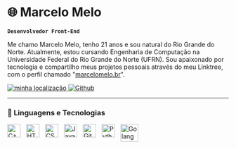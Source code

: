 # 🌐 Marcelo Melo

**`Desenvolvedor Front-End`**

Me chamo Marcelo Melo, tenho 21 anos e sou natural do Rio Grande do Norte. Atualmente, estou cursando Engenharia de Computação na Universidade Federal do Rio Grande do Norte (UFRN). Sou apaixonado por tecnologia e compartilho meus projetos pessoais através do meu Linktree, com o perfil chamado "[marcelomelo.br](linktr.ee/marcelomelo.br)".

<p align="left">
    <a href="https://g.co/kgs/uc8SgB6">
        <img 
            alt="minha localização" 
            title="Eu sou do Brasil!" 
            src="https://custom-icon-badges.demolab.com/badge/RIO GRANDE DO NORTE-BRASIL-darkgreen?style=for-the-badge&logo=location&logoColor=white"
        />
    </a>
    <a href="https://github.com/marceloalbuquerquemelo?tab=followers">
        <img 
            alt="Github" 
            title="Me siga no GitHub" 
            src="https://custom-icon-badges.demolab.com/github/followers/marceloalbuquerquemelo?color=236ad3&labelColor=1155ba&style=for-the-badge&logo=github&label=Github&logoColor=white"
        />
    </a>
</p>

---

### 🤖 Linguagens e Tecnologias

<img 
    align="left" 
    alt="C++" 
    title="C++"
    width="30px" 
    style="padding-right: 10px;" 
    src="https://cdn-icons-png.flaticon.com/256/6132/6132222.png" 
/>
<img 
    align="left" 
    alt="HTML"
    title="HTML" 
    width="30px" 
    style="padding-right: 10px;" 
    src="https://cdn.jsdelivr.net/gh/devicons/devicon@latest/icons/html5/html5-original.svg" 
/>
<img 
    align="left" 
    alt="CSS" 
    title="CSS"
    width="30px" 
    style="padding-right: 10px;" 
    src="https://cdn.jsdelivr.net/gh/devicons/devicon@latest/icons/css3/css3-original.svg" 
/>
<img 
    align="left" 
    alt="JavaScript" 
    title="JavaScript"
    width="30px" 
    style="padding-right: 10px;" 
    src="https://cdn.jsdelivr.net/gh/devicons/devicon@latest/icons/javascript/javascript-original.svg" 
/>
<img 
    align="left" 
    alt="Git" 
    title="Git"
    width="30px" 
    style="padding-right: 10px;" 
    src="https://cdn.jsdelivr.net/gh/devicons/devicon@latest/icons/git/git-original.svg" 
/>
<img 
    align="left" 
    alt="Python" 
    title="Python"
    width="30px" 
    style="padding-right: 10px;" 
    src="https://cdn.jsdelivr.net/gh/devicons/devicon@latest/icons/python/python-original.svg" 
/>
<img 
    align="left" 
    alt="Golang" 
    title="Golang"
    width="40px" 
    style="padding-right: 10px;" 
    src="https://upload.wikimedia.org/wikipedia/commons/thumb/0/05/Go_Logo_Blue.svg/1200px-Go_Logo_Blue.svg.png" 
/>

<br/>
<br/>

